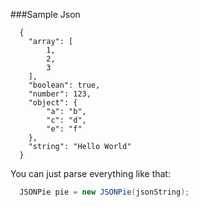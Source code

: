 ###Sample Json
``` josn
  {
    "array": [
        1,
        2,
        3
    ],
    "boolean": true,
    "number": 123,
    "object": {
        "a": "b",
        "c": "d",
        "e": "f"
    },
    "string": "Hello World"
  }
```
You can just parse everything like that:
```java
  JSONPie pie = new JSONPie(jsonString);
  
```
